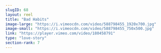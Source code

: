```yaml
---
slugID: 68 
layout: reel
title: "Bad Habits"
image-large: "https://i.vimeocdn.com/video/588798455_1920x700.jpg"
image-small: "https://i.vimeocdn.com/video/588798455_750x500.jpg"
link: "https://player.vimeo.com/video/180458791"
type: "love-story"
section-rank: 7
---
```

